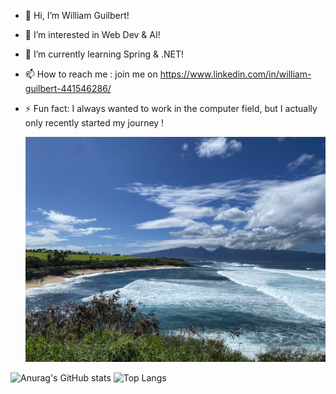 - 👋 Hi, I’m William Guilbert!
- 👀 I’m interested in Web Dev & AI!
- 🌱 I’m currently learning Spring & .NET!
- 📫 How to reach me : join me on https://www.linkedin.com/in/william-guilbert-441546286/
- ⚡ Fun fact: I always wanted to work in the computer field, but I actually only recently started my journey !

  ![beau](https://github.com/willguilbert/willguilbert/blob/main/IMG_7044.jpeg)

![Anurag's GitHub stats](https://github-readme-stats.vercel.app/api?username=willguilbert&show_icons=true&theme=tokyonight)
![Top Langs](https://github-readme-stats.vercel.app/api/top-langs/?username=willguilbert&layout=donut)

